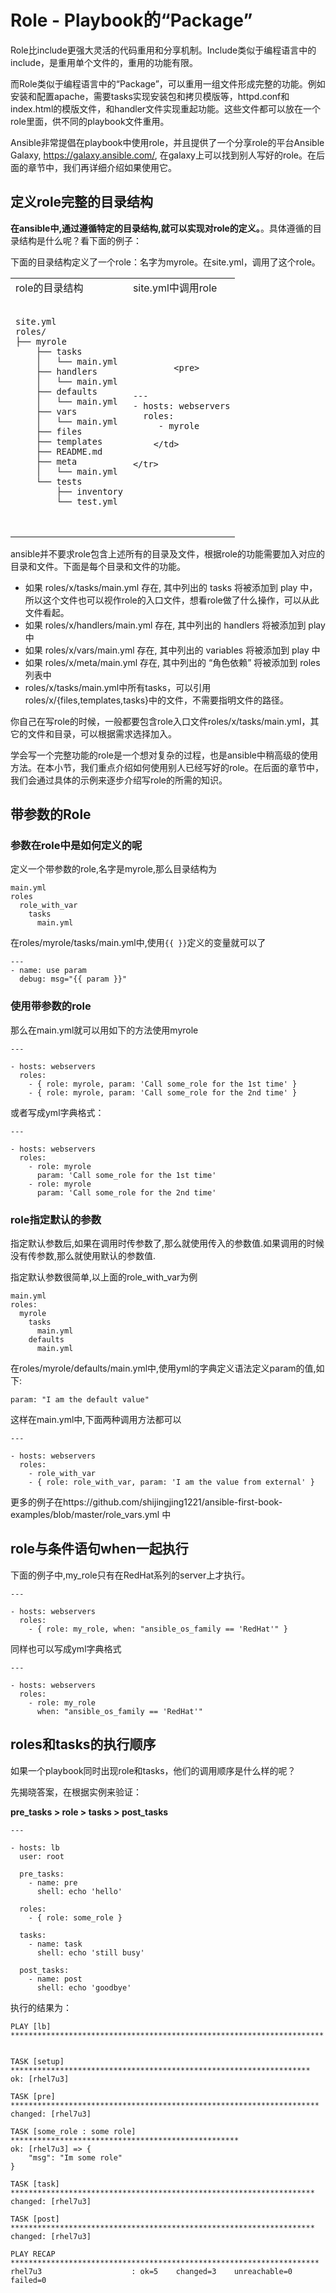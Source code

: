 # Role - Playbook的“Package”

Role比include更强大灵活的代码重用和分享机制。Include类似于编程语言中的include，是重用单个文件的，重用的功能有限。

而Role类似于编程语言中的“Package”，可以重用一组文件形成完整的功能。例如安装和配置apache，需要tasks实现安装包和拷贝模版等，httpd.conf和index.html的模版文件，和handler文件实现重起功能。这些文件都可以放在一个role里面，供不同的playbook文件重用。

Ansible非常提倡在playbook中使用role，并且提供了一个分享role的平台Ansible Galaxy, https://galaxy.ansible.com/, 在galaxy上可以找到别人写好的role。在后面的章节中，我们再详细介绍如果使用它。


## 定义role完整的目录结构


**在ansible中,通过遵循特定的目录结构,就可以实现对role的定义。**。具体遵循的目录结构是什么呢？看下面的例子：

下面的目录结构定义了一个role：名字为myrole。在site.yml，调用了这个role。


<table>
    <tr>
        <td>
            role的目录结构
        </td>
        <td>
            site.yml中调用role
        </td>
    </tr>
    <tr>
        <td>
            <pre>
<code class='lang-yml'>
site.yml
roles/
├── myrole
    ├── tasks
    │   └── main.yml
    ├── handlers
    │   └── main.yml
    ├── defaults
    │   └── main.yml
    ├── vars
    │   └── main.yml
    ├── files
    ├── templates
    ├── README.md
    ├── meta
    │   └── main.yml
    └── tests
        ├── inventory
        └── test.yml


</code>
</pre>
        </td>
        <td>

            <pre>

<code>
---
- hosts: webservers
  roles:
     - myrole
</code>
</pre>

        </td>
  
    </tr>
  
  </table>

ansible并不要求role包含上述所有的目录及文件，根据role的功能需要加入对应的目录和文件。下面是每个目录和文件的功能。

* 如果 roles/x/tasks/main.yml 存在, 其中列出的 tasks 将被添加到 play 中，所以这个文件也可以视作role的入口文件，想看role做了什么操作，可以从此文件看起。
* 如果 roles/x/handlers/main.yml 存在, 其中列出的 handlers 将被添加到 play 中
* 如果 roles/x/vars/main.yml 存在, 其中列出的 variables 将被添加到 play 中
* 如果 roles/x/meta/main.yml 存在, 其中列出的 “角色依赖” 将被添加到 roles 列表中
* roles/x/tasks/main.yml中所有tasks，可以引用 roles/x/{files,templates,tasks}中的文件，不需要指明文件的路径。

你自己在写role的时候，一般都要包含role入口文件roles/x/tasks/main.yml，其它的文件和目录，可以根据需求选择加入。

学会写一个完整功能的role是一个想对复杂的过程，也是ansible中稍高级的使用方法。在本小节，我们重点介绍如何使用别人已经写好的role。在后面的章节中，我们会通过具体的示例来逐步介绍写role的所需的知识。

## 带参数的Role

### 参数在role中是如何定义的呢

 定义一个带参数的role,名字是myrole,那么目录结构为

 ```
 main.yml
 roles
   role_with_var
     tasks
       main.yml
 ```

 在roles/myrole/tasks/main.yml中,使用```{{ }}```定义的变量就可以了

 ```
 ---
 - name: use param
   debug: msg="{{ param }}"

 ```
### 使用带参数的role

那么在main.yml就可以用如下的方法使用myrole

```
---

- hosts: webservers
  roles:
    - { role: myrole, param: 'Call some_role for the 1st time' }
    - { role: myrole, param: 'Call some_role for the 2nd time' }
```

或者写成yml字典格式：

```
---

- hosts: webservers
  roles:
    - role: myrole
      param: 'Call some_role for the 1st time'
    - role: myrole
      param: 'Call some_role for the 2nd time'
```

### role指定默认的参数

指定默认参数后,如果在调用时传参数了,那么就使用传入的参数值.如果调用的时候没有传参数,那么就使用默认的参数值.

指定默认参数很简单,以上面的role_with_var为例

```
main.yml
roles:
  myrole
    tasks
      main.yml
    defaults
      main.yml
```
在roles/myrole/defaults/main.yml中,使用yml的字典定义语法定义param的值,如下:
```
param: "I am the default value"
```

这样在main.yml中,下面两种调用方法都可以

```
---

- hosts: webservers
  roles:
    - role_with_var
    - { role: role_with_var, param: 'I am the value from external' }

```
更多的例子在https://github.com/shijingjing1221/ansible-first-book-examples/blob/master/role_vars.yml 中


## role与条件语句when一起执行


下面的例子中,my_role只有在RedHat系列的server上才执行。

```
---

- hosts: webservers
  roles:
    - { role: my_role, when: "ansible_os_family == 'RedHat'" }

```

同样也可以写成yml字典格式

```
---

- hosts: webservers
  roles:
    - role: my_role
      when: "ansible_os_family == 'RedHat'"

```


## roles和tasks的执行顺序

如果一个playbook同时出现role和tasks，他们的调用顺序是什么样的呢？

先揭晓答案，在根据实例来验证：

**pre_tasks > role > tasks > post_tasks**

```
---

- hosts: lb
  user: root

  pre_tasks:
    - name: pre
      shell: echo 'hello'

  roles:
    - { role: some_role }

  tasks:
    - name: task
      shell: echo 'still busy'

  post_tasks:
    - name: post
      shell: echo 'goodbye'
```

执行的结果为：

```
PLAY [lb] **********************************************************************


TASK [setup] *******************************************************************
ok: [rhel7u3]

TASK [pre] *********************************************************************
changed: [rhel7u3]

TASK [some_role : some role] ***************************************************
ok: [rhel7u3] => {
    "msg": "Im some role"
}

TASK [task] ********************************************************************
changed: [rhel7u3]

TASK [post] ********************************************************************
changed: [rhel7u3]

PLAY RECAP *********************************************************************
rhel7u3                    : ok=5    changed=3    unreachable=0    failed=0

```

